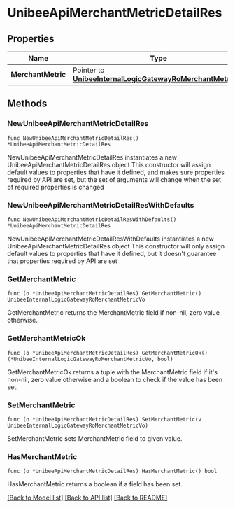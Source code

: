 # UnibeeApiMerchantMetricDetailRes

## Properties

Name | Type | Description | Notes
------------ | ------------- | ------------- | -------------
**MerchantMetric** | Pointer to [**UnibeeInternalLogicGatewayRoMerchantMetricVo**](UnibeeInternalLogicGatewayRoMerchantMetricVo.md) |  | [optional] 

## Methods

### NewUnibeeApiMerchantMetricDetailRes

`func NewUnibeeApiMerchantMetricDetailRes() *UnibeeApiMerchantMetricDetailRes`

NewUnibeeApiMerchantMetricDetailRes instantiates a new UnibeeApiMerchantMetricDetailRes object
This constructor will assign default values to properties that have it defined,
and makes sure properties required by API are set, but the set of arguments
will change when the set of required properties is changed

### NewUnibeeApiMerchantMetricDetailResWithDefaults

`func NewUnibeeApiMerchantMetricDetailResWithDefaults() *UnibeeApiMerchantMetricDetailRes`

NewUnibeeApiMerchantMetricDetailResWithDefaults instantiates a new UnibeeApiMerchantMetricDetailRes object
This constructor will only assign default values to properties that have it defined,
but it doesn't guarantee that properties required by API are set

### GetMerchantMetric

`func (o *UnibeeApiMerchantMetricDetailRes) GetMerchantMetric() UnibeeInternalLogicGatewayRoMerchantMetricVo`

GetMerchantMetric returns the MerchantMetric field if non-nil, zero value otherwise.

### GetMerchantMetricOk

`func (o *UnibeeApiMerchantMetricDetailRes) GetMerchantMetricOk() (*UnibeeInternalLogicGatewayRoMerchantMetricVo, bool)`

GetMerchantMetricOk returns a tuple with the MerchantMetric field if it's non-nil, zero value otherwise
and a boolean to check if the value has been set.

### SetMerchantMetric

`func (o *UnibeeApiMerchantMetricDetailRes) SetMerchantMetric(v UnibeeInternalLogicGatewayRoMerchantMetricVo)`

SetMerchantMetric sets MerchantMetric field to given value.

### HasMerchantMetric

`func (o *UnibeeApiMerchantMetricDetailRes) HasMerchantMetric() bool`

HasMerchantMetric returns a boolean if a field has been set.


[[Back to Model list]](../README.md#documentation-for-models) [[Back to API list]](../README.md#documentation-for-api-endpoints) [[Back to README]](../README.md)


